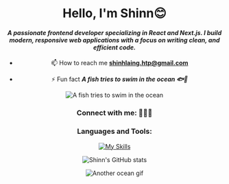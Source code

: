<h1 align="center">Hello, I'm Shinn😊</h1>

<h4 align="center">

  ***A passionate frontend developer specializing in React and Next.js. I build modern, responsive web applications with a focus on writing clean, and efficient code.***
  
</h4>
<div align="center">
  <p>
    
   - 📫 How to reach me **<a href="mailto:shinhlaing.htp@gmail.com">shinhlaing.htp@gmail.com</a>**

  </p>
  <p>
    
   - ⚡ Fun fact ***A fish tries to swim in the ocean 🐟🐠***

  </p>
</div>

<div align="center">
  <img src="https://media.giphy.com/media/v1.Y2lkPWVjZjA1ZTQ3bjdpbnpvd2I1OWRha3M1MzRiM3o3YjdqNHBiank4bTBvazcyMms3byZlcD12MV9zdGlja2Vyc19zZWFyY2gmY3Q9cw/X6jIABEh52of0scrbA/giphy.gif" alt="A fish tries to swim in the ocean" />
</div>

<div align="center">
  <h3>Connect with me: 🪼🐳🪸</h3>
</div>

<div align="center">
  <h3>Languages and Tools:</h3>
  
  [![My Skills](https://skillicons.dev/icons?i=javascript,nodejs,express,typescript,react,nextjs,mongodb,mysql,postman,tailwind,figma&theme=dark)](https://skillicons.dev)
</div>

<div align="center">
  
  ![Shinn's GitHub stats](https://github-readme-stats.vercel.app/api?username=shinnhlaing&show_icons=true&theme=tokyonight)
</div>

<div align="center">
  <img src="https://media.giphy.com/media/v1.Y2lkPTc5MGI3NjExcnJuYXoyeW53eXhsemtkNXhodzN0ejRtcDV1NXNodmpyempoZnVkeiZlcD12MV9naWZzX3NlYXJjaCZjdD1n/WvT88aQ6u0qH7XKhw9/giphy.gif" alt="Another ocean gif" />
</div>
